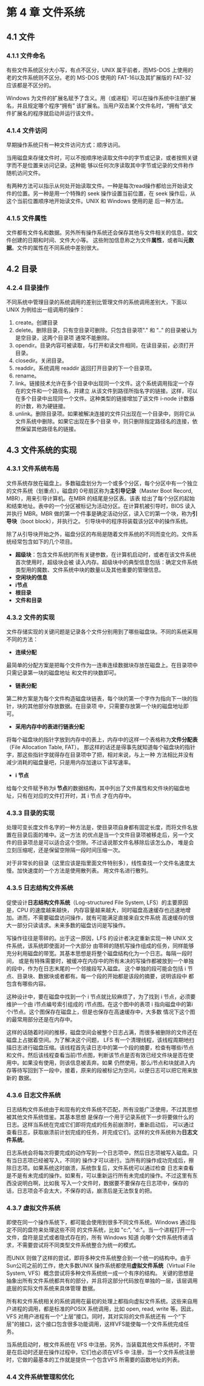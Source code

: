 # 第 4 章 文件系统

## 4.1 文件

### 4.1.1 文件命名

有些文件系统区分大小写，有点不区分，UNIX 属于前者，而MS-DOS 上使用的老的文件系统则不区分。老的
MS-DOS 使用的 FAT-16以及其扩展版的 FAT-32 应该都是不区分的。    

Windows 为文件的扩展名赋予了含义。用（或进程）可以在操作系统中注册扩展名，并且规定哪个程序“拥有”
该扩展名。当用户双击某个文件名时，“拥有”该文件扩展名的程序就启动并运行该文件。     

### 4.1.4 文件访问

早期操作系统只有一种文件访问方式：顺序访问。    

当用磁盘来存储文件时，可以不按顺序地读取文件中的字节或记录，或者按照关键字而不是位置来访问记录。这种能
够以任何次序读取其中字节或记录的文件称作随机访问文件。    

有两种方法可以指示从何处开始读取文件。一种是每次read操作都给出开始读文件的位置。另一种是用一个特殊的
seek 操作设置当前位置，在 seek 操作后，从这个当前位置顺序地开始读文件。UNIX 和 Windows 使用的是
后一种方法。     

### 4.1.5 文件属性

文件都有文件名和数据。另外所有操作系统还会保存其他与文件相关的信息，如文件创建的日期和时间、文件大小等。
这些附加信息称之为文件**属性**，或者叫**元数据**。文件的属性在不同系统中差别很大。    

## 4.2 目录

### 4.2.4 目录操作

不同系统中管理目录的系统调用的差别比管理文件的系统调用差别大，下面以 UNIX 为例给出一组调用的操作：    

1. create。创建目录
2. delete。删除目录，只有空目录可删除。只包含目录项"." 和 ".." 的目录被认为是空目录，这两个目录项
通常不能删除。
3. opendir。目录内容可被读取，与打开和读文件相同，在读目录前，必须打开目录。
4. closedir。关闭目录。
5. readdir。系统调用 readdir 返回打开目录的下一个目录项。
6. rename。
7. link。链接技术允许在多个目录中出现同一个文件。这个系统调用指定一个存在的文件和一个路径名，并建立
从该文件到路径所指名字的链接。这样，可以在多个目录中出现同一个文件。这种类型的链接增加了该文件 i-node
计数器的计数，称为硬链接。
8. unlink。删除目录项。如果被解决连接的文件只出现在一个目录中，则将它从文件系统中删除。如果它出现在多个目录
中，则只删除指定路径名的连接，依然保留其他路径名的链接。    

## 4.3 文件系统的实现

### 4.3.1 文件系统布局

文件系统存放在磁盘上。多数磁盘划分为一个或多个分区，每个分区中有一个独立的文件系统（划重点）。磁盘的
0号扇区称为**主引导记录**（Master Boot Record, MBR），用来引导计算机。在MBR 的结尾是分区表。该表
给出了每个分区的起始和结束地址。表中的一个分区被标记为活动分区。在计算机被引导时，BIOS 读入并执行
MBR。MBR 做的第一个件事是确定活动分区，读入它的第一个块，称为**引导块**（boot block），并执行之。
引导块中的程序将装载该分区中的操作系统。     

除了从引导块开始之外，磁盘分区的布局是随着文件系统的不同而变化的。文件系统经常包含如下的几个项目。    

+ **超级块**：包含文件系统的所有关键参数，在计算机启动时，或者在该文件系统首次使用时，超级块会被
读入内存。超级块中的典型信息包括：确定文件系统类型用的魔数、文件系统中块的数量以及其他重要的管理信息。
+ **空闲块的信息**
+ **i节点**
+ **根目录**
+ **文件和目录**     

### 4.3.2 文件的实现

文件存储实现的关键问题是记录各个文件分别用到了哪些磁盘块。不同的系统采用不同的方法：    

+ **连续分配**   

最简单的分配方案是把每个文件作为一连串连续数据块存放在磁盘上。在目录项中只需记录第一块的磁盘地址
和文件的块数即可。         

+ **链表分配**     

第二种方案是为每个文件构造磁盘块链表，每个块的第一个字作为指向下一块的指针，块的其他部分存放数据。在目录项
中，只需要存放第一个块的磁盘地址即可。     

+ **采用内存中的表进行链表分配**     

将每个磁盘块的指针字放到内存中的表上，内存中的这样一个表格称为**文件分配表**（File Allocation Table, FAT）。
那这样的话还是得事先就知道每个磁盘块的指针字，那这些指针字就得存在目录项中了把，相对来说，与上一种
方法相比并没有减少消耗的磁盘量吧，只是用内存加速以下读写速率。    

+ **i 节点**    

给每个文件赋予称为**i 节点**的数据结构，其中列出了文件属性和文件块的磁盘地址，只有在对应的文件打开时，其 i 节点
才在内存中。    

### 4.3.3 目录的实现

处理可变长度文件名字的一种方法是，使目录项自身都有固定长度，而将文件名放置在目录后面的堆中。这一方法
的优点是当一个文件目录项被移走后，另一个文件的目录项总是可以适合这个空隙。不过话说那文件名移除后该怎么办，
堆是会立刻压缩呢，还是保留空隙隔一段时间压缩一次。    

对于非常长的目录（这里应该是指里面文件特别多），线性查找一个文件名速度太慢。加快速度的一个方法是使用散列表。
用文件名进行散列。     

### 4.3.5 日志结构文件系统

促使设计**日志结构文件系统**（Log-structured File System, LFS）的主要原因是，CPU 的速度越来越快，
内存容量越来越大，同时磁盘高速缓存也迅速地增加。进而，不需要磁盘访问操作，就有可能满足直接来自文件系统
高速缓存的很大一部分只读请求。未来多数的磁盘访问是写操作。     

写操作往往是零碎的。出于这一原因，LFS 的设计者决定重新实现一种 UNIX 文件系统，该系统即使面对一个大部分
由零碎的随机写操作组成的任务，同样能够充分利用磁盘的带宽。其基本思想是将整个磁盘结构化为一个日志。每隔一段时间，
或是有特殊需要时，被缓冲在内存中的所有未决的写操作都被放到一个单独的段中，作为在日志末尾的一个邻接段写入磁盘。
这个单独的段可能会包括 i 节点、目录块、数据块或者都有。每一个段的开始都是该段的摘要，说明该段中
都包含有哪些内容。    

这种设计中，要在磁盘中找到一个 i 节点就比较麻烦了，为了找到 i 节点，必须要维护一个由 i节点编号索引组成的
i节点图。在这个图中的表项 i 指向磁盘中的第i个i节点。这个图保存在磁盘上，但是也保存在高速缓存中，大多数
情况下这个图的最常用部分还是在内存中。     

这样的话随着时间的推移，磁盘空间会被整个日志占满，而很多被删除的文件还在磁盘上占据着空间。为了解决这个问题，
LFS 有一个清理线程，该线程周期地扫描日志进行磁盘压缩。该线程首先读日志中的第一个段的摘要，检查有哪些i节点
和文件。然后该线程查看当前i节点图，判断该节点是否有效已经文件块是否在使用中。如果没有使用，则该信息被丢弃。如果
仍然使用，那么i节点和块就进入内存等待写回到下一段中，接着，原来的段被标记为空间，以便日志可以把它用来放新的
数据。     

### 4.3.6 日志文件系统

日志结构文件系统由于和现有的文件系统不匹配，所有没能广泛使用，不过其思想被其他文件系统借鉴。其基本思想
是保存一个用于记录系统下一步将要做什么的日志。这样当系统在完成它们即将完成的任务前崩溃时，重新启动后，
可以通过查看日志，获取崩溃前计划完成的任务，并完成它们。这样的文件系统称为**日志文件系统**。    

日志系统会将每次将要完成的动作写到一个日志项中，然后日志项被写入磁盘。只有当日志项已经被写入，不同的
操作才可以进行。当所有的操作成功完成后，擦除日志项。如果系统这时崩溃，系统恢复后，文件系统可以通过检查
日志来查看是不是有未完成的操作。如果有，可以重新运行所有未完成的操作。不过这里有东西没说明白啊，比如我
写入一个文件时，数据要不要保存在日志项中，保存的话，日志项会不会太大，不保存的话，崩溃后是无法恢复的把。    

### 4.3.7 虚拟文件系统

即使在同一个操作系统下，都可能会使用到很多不同文件系统。Windows 通过指定不同的盘符来处理这些不同
的文件系统，比如 "c:", "d:"。当一个进程打开一个文件，盘符是显式或者隐式存在的，所有 Windows 知道
向哪个文件系统传递请求，不需要尝试将不同类型文件系统整合为统一的模式。    

而UNIX 则做了这样的尝试，即将多种文件系统整合到一个统一的结构中。由于Sun公司之前的工作，绝大多数UNIX
操作系统都使用**虚拟文件系统**（Virtual File System, VFS）概念尝试将多种文件系统统一成一个有序的结构。
关键的思想是抽象出所有文件系统都共有的部分，并且将这部分代码放在单独的一层，该层调用底层的实际文件系统来具体管理
数据。    

所有和文件系统相关的系统调用在最初的处理上都指向虚拟文件系统。这些来自用户进程的调用，都是标准的POSIX 
系统调用，比如 open, read, write 等。因此，VFS 对用户进程有一个“上层”接口。同时，其对实际的文件系统还有
一个“下层”的接口，这个接口包含很多功能调用，这样VFS能使每一个文件系统完成任务。     

当系统启动时，根文件系统在 VFS 中注册。另外，当装载其他文件系统时，不管是在启动时还是在操作过程中，它们也必须在VFS 中
注册，当一个文件系统注册时，它做的最基本的工作就是提供一个包含VFS 所需要的函数地址的列表。    

### 4.4 文件系统管理和优化